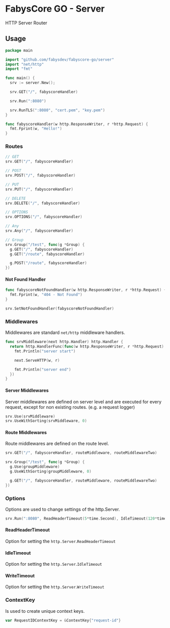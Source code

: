 # FabysCore GO - Server

HTTP Server Router

## Usage

```go
package main

import "github.com/fabysdev/fabyscore-go/server"
import "net/http"
import "fmt"

func main() {
  srv := server.New();

  srv.GET("/", fabyscoreHandler)

  srv.Run(":8080")

  srv.RunTLS(":8080", "cert.pem", "key.pem")
}

func fabyscoreHandler(w http.ResponseWriter, r *http.Request) {
  fmt.Fprint(w, "Hello!")
}
```

### Routes

```go
// GET
srv.GET("/", fabyscoreHandler)

// POST
srv.POST("/", fabyscoreHandler)

// PUT
srv.PUT("/", fabyscoreHandler)

// DELETE
srv.DELETE("/", fabyscoreHandler)

// OPTIONS
srv.OPTIONS("/", fabyscoreHandler)

// Any
srv.Any("/", fabyscoreHandler)

// Group
srv.Group("/test", func(g *Group) {
  g.GET("/", fabyscoreHandler)
  g.GET("/route", fabyscoreHandler)

  g.POST("/route", fabyscoreHandler)
})
```

#### Not Found Handler

```go
func fabyscoreNotFoundHandler(w http.ResponseWriter, r *http.Request) {
  fmt.Fprint(w, "404 - Not Found")
}

srv.SetNotFoundHandler(fabyscoreNotFoundHandler)
```

### Middlewares

Middlewares are standard `net/http` middleware handlers.

```go
func srvMiddleware(next http.Handler) http.Handler {
  return http.HandlerFunc(func(w http.ResponseWriter, r *http.Request) {
    fmt.Println("server start")

    next.ServeHTTP(w, r)

    fmt.Println("server end")
  })
}
```

#### Server Middlewares

Server middlewares are defined on server level and are executed for every request, except for non existing routes. (e.g. a request logger)

```go
srv.Use(srvMiddleware)
srv.UseWithSorting(srvMiddleware, 0)
```

#### Route Middlewares

Route middlewares are defined on the route level.

```go
srv.GET("/", fabyscoreHandler, routeMiddleware, routeMiddlewareTwo)

srv.Group("/test", func(g *Group) {
  g.Use(groupMiddleware)
  g.UseWithSorting(groupMiddleware, 0)

  g.GET("/", fabyscoreHandler, routeMiddleware, routeMiddlewareTwo)
})
```

### Options

Options are used to change settings of the http.Server.

```go
srv.Run(":8080", ReadHeaderTimeout(5*time.Second), IdleTimeout(120*time.Second), WriteTimeout(5*time.Second))
```

#### ReadHeaderTimeout

Option for setting the `http.Server`.`ReadHeaderTimeout`

#### IdleTimeout

Option for setting the `http.Server`.`IdleTimeout`

#### WriteTimeout

Option for setting the `http.Server`.`WriteTimeout`

### ContextKey

Is used to create unique context keys.

```go
var RequestIDContextKey = &ContextKey{"request-id"}
```
